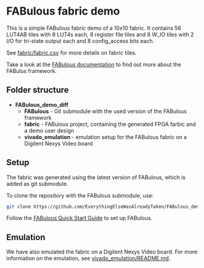 # FABulous fabric demo

This is a simple FABulous fabric demo of a 10x10 fabric.
It contains 56 LUT4AB tiles with 8 LUT4s each, 8 register file tiles and 8 W_IO tiles with
2 I/O for tri-state output each and 8 config_access bits each.

See [fabric/fabric.csv](fabric/fabric.csv) for more details on fabric tiles.

Take a look at the [FABulous documentation](https://fabulous.readthedocs.io/en/fabulous2.0-development/) to find out more about the FABulus framework.

## Folder structure

- **FABulous_demo_diff**
  - **FABulous** - Git submodule with the used version of the FABulous framework
  - **fabric** - FABulous project, containing the generated FPGA farbic and a demo user design
  - **vivado_emulation** - emulation setup for the FABulous fabric on a Digilent Nexys Video board

## Setup

The fabric was generated using the latest version of FABulous, which is added
as git submodule.

To clone the repository with the FABulous submodule, use:

```bash
git clone https://github.com/EverythingElseWasAlreadyTaken/FABulous_demo_diff.git --recurse-submodules
```

Follow the [FABulous Quick Start Guide](https://fabulous.readthedocs.io/en/fabulous2.0-development/Usage.html) to set up FABulous.

## Emulation

We have also emulated the fabric on a Digilent Nexys Video board.
For more information on the emulation, see [vivado_emulation/README.md](/vivado_emulation/README.md).
